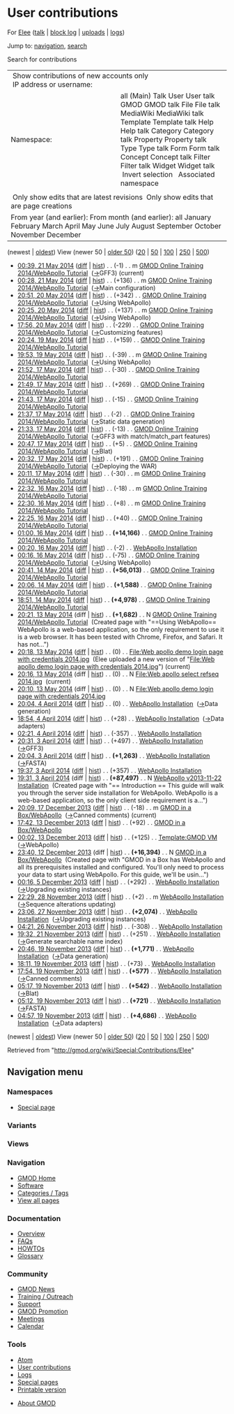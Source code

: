 <div id="mw-page-base" class="noprint">

</div>

<div id="mw-head-base" class="noprint">

</div>

<div id="content" class="mw-body" role="main">

<span id="top"></span>

<div id="mw-js-message" style="display:none;">

</div>



# <span dir="auto">User contributions</span>

<div id="bodyContent">

<div id="contentSub">

For [Elee](/wiki/User:Elee "User:Elee") (<a
href="/mediawiki/index.php?title=User_talk:Elee&amp;action=edit&amp;redlink=1"
class="new" title="User talk:Elee (page does not exist)">talk</a> \|
[block
log](/mediawiki/index.php?title=Special:Log/block&page=User%3AElee "Special:Log/block")
\| [uploads](/wiki/Special:ListFiles/Elee "Special:ListFiles/Elee") \|
[logs](/wiki/Special:Log/Elee "Special:Log/Elee"))

</div>

<div id="jump-to-nav" class="mw-jump">

Jump to: [navigation](#mw-navigation), [search](#p-search)

</div>

<div id="mw-content-text">

Search for contributions

<table class="mw-contributions-table">
<colgroup>
<col style="width: 50%" />
<col style="width: 50%" />
</colgroup>
<tbody>
<tr class="odd">
<td colspan="2"> Show contributions of new accounts only<br />
 IP address or username:</td>
</tr>
<tr class="even">
<td class="mw-label">Namespace:</td>
<td>all (Main) Talk User User talk GMOD GMOD talk File File talk
MediaWiki MediaWiki talk Template Template talk Help Help talk Category
Category talk Property Property talk Type Type talk Form Form talk
Concept Concept talk Filter Filter talk Widget Widget talk  
 Invert selection 
 Associated namespace </td>
</tr>
<tr class="odd">
<td colspan="2"></td>
</tr>
<tr class="even">
<td colspan="2"> Only show edits that are latest revisions
 Only show edits that are page creations</td>
</tr>
<tr class="odd">
<td colspan="2">From year (and earlier): From month (and earlier): all
January February March April May June July August September October
November December</td>
</tr>
</tbody>
</table>

(newest \| <a
href="/mediawiki/index.php?title=Special:Contributions/Elee&amp;dir=prev&amp;target=Elee"
class="mw-lastlink" rel="last"
title="Special:Contributions/Elee">oldest</a>) View (newer 50 \| <a
href="/mediawiki/index.php?title=Special:Contributions/Elee&amp;offset=20131119045714&amp;target=Elee"
class="mw-nextlink" rel="next" title="Special:Contributions/Elee">older
50</a>) (<a
href="/mediawiki/index.php?title=Special:Contributions/Elee&amp;offset=&amp;limit=20&amp;target=Elee"
class="mw-numlink" title="Special:Contributions/Elee">20</a> \| <a
href="/mediawiki/index.php?title=Special:Contributions/Elee&amp;offset=&amp;limit=50&amp;target=Elee"
class="mw-numlink" title="Special:Contributions/Elee">50</a> \| <a
href="/mediawiki/index.php?title=Special:Contributions/Elee&amp;offset=&amp;limit=100&amp;target=Elee"
class="mw-numlink" title="Special:Contributions/Elee">100</a> \| <a
href="/mediawiki/index.php?title=Special:Contributions/Elee&amp;offset=&amp;limit=250&amp;target=Elee"
class="mw-numlink" title="Special:Contributions/Elee">250</a> \| <a
href="/mediawiki/index.php?title=Special:Contributions/Elee&amp;offset=&amp;limit=500&amp;target=Elee"
class="mw-numlink" title="Special:Contributions/Elee">500</a>)

- <a
  href="/mediawiki/index.php?title=GMOD_Online_Training_2014/WebApollo_Tutorial&amp;oldid=25904"
  class="mw-changeslist-date"
  title="GMOD Online Training 2014/WebApollo Tutorial">00:39, 21 May
  2014</a>
  ([diff](/mediawiki/index.php?title=GMOD_Online_Training_2014/WebApollo_Tutorial&diff=prev&oldid=25904 "GMOD Online Training 2014/WebApollo Tutorial")
  \|
  [hist](/mediawiki/index.php?title=GMOD_Online_Training_2014/WebApollo_Tutorial&action=history "GMOD Online Training 2014/WebApollo Tutorial"))
  <span class="mw-changeslist-separator">. .</span>
  <span class="mw-plusminus-neg" dir="ltr"
  title="79,262 bytes after change">(-1)</span>‎
  <span class="mw-changeslist-separator">. .</span> m
  <a href="/wiki/GMOD_Online_Training_2014/WebApollo_Tutorial"
  class="mw-contributions-title"
  title="GMOD Online Training 2014/WebApollo Tutorial">GMOD Online
  Training 2014/WebApollo Tutorial</a> ‎
  <span class="comment">([→](/wiki/GMOD_Online_Training_2014/WebApollo_Tutorial#GFF3 "GMOD Online Training 2014/WebApollo Tutorial")‎<span dir="auto"><span class="autocomment">GFF3</span></span>)</span>
  <span class="mw-uctop">(current)</span>
- <a
  href="/mediawiki/index.php?title=GMOD_Online_Training_2014/WebApollo_Tutorial&amp;oldid=25903"
  class="mw-changeslist-date"
  title="GMOD Online Training 2014/WebApollo Tutorial">00:28, 21 May
  2014</a>
  ([diff](/mediawiki/index.php?title=GMOD_Online_Training_2014/WebApollo_Tutorial&diff=prev&oldid=25903 "GMOD Online Training 2014/WebApollo Tutorial")
  \|
  [hist](/mediawiki/index.php?title=GMOD_Online_Training_2014/WebApollo_Tutorial&action=history "GMOD Online Training 2014/WebApollo Tutorial"))
  <span class="mw-changeslist-separator">. .</span>
  <span class="mw-plusminus-pos" dir="ltr"
  title="79,263 bytes after change">(+136)</span>‎
  <span class="mw-changeslist-separator">. .</span> m
  <a href="/wiki/GMOD_Online_Training_2014/WebApollo_Tutorial"
  class="mw-contributions-title"
  title="GMOD Online Training 2014/WebApollo Tutorial">GMOD Online
  Training 2014/WebApollo Tutorial</a> ‎
  <span class="comment">([→](/wiki/GMOD_Online_Training_2014/WebApollo_Tutorial#Main_configuration "GMOD Online Training 2014/WebApollo Tutorial")‎<span dir="auto"><span class="autocomment">Main
  configuration</span></span>)</span>
- <a
  href="/mediawiki/index.php?title=GMOD_Online_Training_2014/WebApollo_Tutorial&amp;oldid=25902"
  class="mw-changeslist-date"
  title="GMOD Online Training 2014/WebApollo Tutorial">20:51, 20 May
  2014</a>
  ([diff](/mediawiki/index.php?title=GMOD_Online_Training_2014/WebApollo_Tutorial&diff=prev&oldid=25902 "GMOD Online Training 2014/WebApollo Tutorial")
  \|
  [hist](/mediawiki/index.php?title=GMOD_Online_Training_2014/WebApollo_Tutorial&action=history "GMOD Online Training 2014/WebApollo Tutorial"))
  <span class="mw-changeslist-separator">. .</span>
  <span class="mw-plusminus-pos" dir="ltr"
  title="79,127 bytes after change">(+342)</span>‎
  <span class="mw-changeslist-separator">. .</span>
  <a href="/wiki/GMOD_Online_Training_2014/WebApollo_Tutorial"
  class="mw-contributions-title"
  title="GMOD Online Training 2014/WebApollo Tutorial">GMOD Online
  Training 2014/WebApollo Tutorial</a> ‎
  <span class="comment">([→](/wiki/GMOD_Online_Training_2014/WebApollo_Tutorial#Using_WebApollo "GMOD Online Training 2014/WebApollo Tutorial")‎<span dir="auto"><span class="autocomment">Using
  WebApollo</span></span>)</span>
- <a
  href="/mediawiki/index.php?title=GMOD_Online_Training_2014/WebApollo_Tutorial&amp;oldid=25901"
  class="mw-changeslist-date"
  title="GMOD Online Training 2014/WebApollo Tutorial">20:25, 20 May
  2014</a>
  ([diff](/mediawiki/index.php?title=GMOD_Online_Training_2014/WebApollo_Tutorial&diff=prev&oldid=25901 "GMOD Online Training 2014/WebApollo Tutorial")
  \|
  [hist](/mediawiki/index.php?title=GMOD_Online_Training_2014/WebApollo_Tutorial&action=history "GMOD Online Training 2014/WebApollo Tutorial"))
  <span class="mw-changeslist-separator">. .</span>
  <span class="mw-plusminus-pos" dir="ltr"
  title="78,785 bytes after change">(+137)</span>‎
  <span class="mw-changeslist-separator">. .</span> m
  <a href="/wiki/GMOD_Online_Training_2014/WebApollo_Tutorial"
  class="mw-contributions-title"
  title="GMOD Online Training 2014/WebApollo Tutorial">GMOD Online
  Training 2014/WebApollo Tutorial</a> ‎
  <span class="comment">([→](/wiki/GMOD_Online_Training_2014/WebApollo_Tutorial#Using_WebApollo "GMOD Online Training 2014/WebApollo Tutorial")‎<span dir="auto"><span class="autocomment">Using
  WebApollo</span></span>)</span>
- <a
  href="/mediawiki/index.php?title=GMOD_Online_Training_2014/WebApollo_Tutorial&amp;oldid=25899"
  class="mw-changeslist-date"
  title="GMOD Online Training 2014/WebApollo Tutorial">17:56, 20 May
  2014</a>
  ([diff](/mediawiki/index.php?title=GMOD_Online_Training_2014/WebApollo_Tutorial&diff=prev&oldid=25899 "GMOD Online Training 2014/WebApollo Tutorial")
  \|
  [hist](/mediawiki/index.php?title=GMOD_Online_Training_2014/WebApollo_Tutorial&action=history "GMOD Online Training 2014/WebApollo Tutorial"))
  <span class="mw-changeslist-separator">. .</span>
  <span class="mw-plusminus-neg" dir="ltr"
  title="78,648 bytes after change">(-229)</span>‎
  <span class="mw-changeslist-separator">. .</span>
  <a href="/wiki/GMOD_Online_Training_2014/WebApollo_Tutorial"
  class="mw-contributions-title"
  title="GMOD Online Training 2014/WebApollo Tutorial">GMOD Online
  Training 2014/WebApollo Tutorial</a> ‎
  <span class="comment">([→](/wiki/GMOD_Online_Training_2014/WebApollo_Tutorial#Customizing_features "GMOD Online Training 2014/WebApollo Tutorial")‎<span dir="auto"><span class="autocomment">Customizing
  features</span></span>)</span>
- <a
  href="/mediawiki/index.php?title=GMOD_Online_Training_2014/WebApollo_Tutorial&amp;oldid=25861"
  class="mw-changeslist-date"
  title="GMOD Online Training 2014/WebApollo Tutorial">20:24, 19 May
  2014</a>
  ([diff](/mediawiki/index.php?title=GMOD_Online_Training_2014/WebApollo_Tutorial&diff=prev&oldid=25861 "GMOD Online Training 2014/WebApollo Tutorial")
  \|
  [hist](/mediawiki/index.php?title=GMOD_Online_Training_2014/WebApollo_Tutorial&action=history "GMOD Online Training 2014/WebApollo Tutorial"))
  <span class="mw-changeslist-separator">. .</span>
  <span class="mw-plusminus-pos" dir="ltr"
  title="78,877 bytes after change">(+159)</span>‎
  <span class="mw-changeslist-separator">. .</span>
  <a href="/wiki/GMOD_Online_Training_2014/WebApollo_Tutorial"
  class="mw-contributions-title"
  title="GMOD Online Training 2014/WebApollo Tutorial">GMOD Online
  Training 2014/WebApollo Tutorial</a> ‎
- <a
  href="/mediawiki/index.php?title=GMOD_Online_Training_2014/WebApollo_Tutorial&amp;oldid=25854"
  class="mw-changeslist-date"
  title="GMOD Online Training 2014/WebApollo Tutorial">19:53, 19 May
  2014</a>
  ([diff](/mediawiki/index.php?title=GMOD_Online_Training_2014/WebApollo_Tutorial&diff=prev&oldid=25854 "GMOD Online Training 2014/WebApollo Tutorial")
  \|
  [hist](/mediawiki/index.php?title=GMOD_Online_Training_2014/WebApollo_Tutorial&action=history "GMOD Online Training 2014/WebApollo Tutorial"))
  <span class="mw-changeslist-separator">. .</span>
  <span class="mw-plusminus-neg" dir="ltr"
  title="78,718 bytes after change">(-39)</span>‎
  <span class="mw-changeslist-separator">. .</span> m
  <a href="/wiki/GMOD_Online_Training_2014/WebApollo_Tutorial"
  class="mw-contributions-title"
  title="GMOD Online Training 2014/WebApollo Tutorial">GMOD Online
  Training 2014/WebApollo Tutorial</a> ‎
  <span class="comment">([→](/wiki/GMOD_Online_Training_2014/WebApollo_Tutorial#Using_WebApollo "GMOD Online Training 2014/WebApollo Tutorial")‎<span dir="auto"><span class="autocomment">Using
  WebApollo</span></span>)</span>
- <a
  href="/mediawiki/index.php?title=GMOD_Online_Training_2014/WebApollo_Tutorial&amp;oldid=25751"
  class="mw-changeslist-date"
  title="GMOD Online Training 2014/WebApollo Tutorial">21:52, 17 May
  2014</a>
  ([diff](/mediawiki/index.php?title=GMOD_Online_Training_2014/WebApollo_Tutorial&diff=prev&oldid=25751 "GMOD Online Training 2014/WebApollo Tutorial")
  \|
  [hist](/mediawiki/index.php?title=GMOD_Online_Training_2014/WebApollo_Tutorial&action=history "GMOD Online Training 2014/WebApollo Tutorial"))
  <span class="mw-changeslist-separator">. .</span>
  <span class="mw-plusminus-neg" dir="ltr"
  title="78,757 bytes after change">(-30)</span>‎
  <span class="mw-changeslist-separator">. .</span>
  <a href="/wiki/GMOD_Online_Training_2014/WebApollo_Tutorial"
  class="mw-contributions-title"
  title="GMOD Online Training 2014/WebApollo Tutorial">GMOD Online
  Training 2014/WebApollo Tutorial</a> ‎
- <a
  href="/mediawiki/index.php?title=GMOD_Online_Training_2014/WebApollo_Tutorial&amp;oldid=25750"
  class="mw-changeslist-date"
  title="GMOD Online Training 2014/WebApollo Tutorial">21:49, 17 May
  2014</a>
  ([diff](/mediawiki/index.php?title=GMOD_Online_Training_2014/WebApollo_Tutorial&diff=prev&oldid=25750 "GMOD Online Training 2014/WebApollo Tutorial")
  \|
  [hist](/mediawiki/index.php?title=GMOD_Online_Training_2014/WebApollo_Tutorial&action=history "GMOD Online Training 2014/WebApollo Tutorial"))
  <span class="mw-changeslist-separator">. .</span>
  <span class="mw-plusminus-pos" dir="ltr"
  title="78,787 bytes after change">(+269)</span>‎
  <span class="mw-changeslist-separator">. .</span>
  <a href="/wiki/GMOD_Online_Training_2014/WebApollo_Tutorial"
  class="mw-contributions-title"
  title="GMOD Online Training 2014/WebApollo Tutorial">GMOD Online
  Training 2014/WebApollo Tutorial</a> ‎
- <a
  href="/mediawiki/index.php?title=GMOD_Online_Training_2014/WebApollo_Tutorial&amp;oldid=25749"
  class="mw-changeslist-date"
  title="GMOD Online Training 2014/WebApollo Tutorial">21:43, 17 May
  2014</a>
  ([diff](/mediawiki/index.php?title=GMOD_Online_Training_2014/WebApollo_Tutorial&diff=prev&oldid=25749 "GMOD Online Training 2014/WebApollo Tutorial")
  \|
  [hist](/mediawiki/index.php?title=GMOD_Online_Training_2014/WebApollo_Tutorial&action=history "GMOD Online Training 2014/WebApollo Tutorial"))
  <span class="mw-changeslist-separator">. .</span>
  <span class="mw-plusminus-neg" dir="ltr"
  title="78,518 bytes after change">(-15)</span>‎
  <span class="mw-changeslist-separator">. .</span>
  <a href="/wiki/GMOD_Online_Training_2014/WebApollo_Tutorial"
  class="mw-contributions-title"
  title="GMOD Online Training 2014/WebApollo Tutorial">GMOD Online
  Training 2014/WebApollo Tutorial</a> ‎
- <a
  href="/mediawiki/index.php?title=GMOD_Online_Training_2014/WebApollo_Tutorial&amp;oldid=25748"
  class="mw-changeslist-date"
  title="GMOD Online Training 2014/WebApollo Tutorial">21:37, 17 May
  2014</a>
  ([diff](/mediawiki/index.php?title=GMOD_Online_Training_2014/WebApollo_Tutorial&diff=prev&oldid=25748 "GMOD Online Training 2014/WebApollo Tutorial")
  \|
  [hist](/mediawiki/index.php?title=GMOD_Online_Training_2014/WebApollo_Tutorial&action=history "GMOD Online Training 2014/WebApollo Tutorial"))
  <span class="mw-changeslist-separator">. .</span>
  <span class="mw-plusminus-neg" dir="ltr"
  title="78,533 bytes after change">(-2)</span>‎
  <span class="mw-changeslist-separator">. .</span>
  <a href="/wiki/GMOD_Online_Training_2014/WebApollo_Tutorial"
  class="mw-contributions-title"
  title="GMOD Online Training 2014/WebApollo Tutorial">GMOD Online
  Training 2014/WebApollo Tutorial</a> ‎
  <span class="comment">([→](/wiki/GMOD_Online_Training_2014/WebApollo_Tutorial#Static_data_generation "GMOD Online Training 2014/WebApollo Tutorial")‎<span dir="auto"><span class="autocomment">Static
  data generation</span></span>)</span>
- <a
  href="/mediawiki/index.php?title=GMOD_Online_Training_2014/WebApollo_Tutorial&amp;oldid=25747"
  class="mw-changeslist-date"
  title="GMOD Online Training 2014/WebApollo Tutorial">21:33, 17 May
  2014</a>
  ([diff](/mediawiki/index.php?title=GMOD_Online_Training_2014/WebApollo_Tutorial&diff=prev&oldid=25747 "GMOD Online Training 2014/WebApollo Tutorial")
  \|
  [hist](/mediawiki/index.php?title=GMOD_Online_Training_2014/WebApollo_Tutorial&action=history "GMOD Online Training 2014/WebApollo Tutorial"))
  <span class="mw-changeslist-separator">. .</span>
  <span class="mw-plusminus-neg" dir="ltr"
  title="78,535 bytes after change">(-13)</span>‎
  <span class="mw-changeslist-separator">. .</span>
  <a href="/wiki/GMOD_Online_Training_2014/WebApollo_Tutorial"
  class="mw-contributions-title"
  title="GMOD Online Training 2014/WebApollo Tutorial">GMOD Online
  Training 2014/WebApollo Tutorial</a> ‎
  <span class="comment">([→](/wiki/GMOD_Online_Training_2014/WebApollo_Tutorial#GFF3_with_match.2Fmatch_part_features "GMOD Online Training 2014/WebApollo Tutorial")‎<span dir="auto"><span class="autocomment">GFF3
  with match/match_part features</span></span>)</span>
- <a
  href="/mediawiki/index.php?title=GMOD_Online_Training_2014/WebApollo_Tutorial&amp;oldid=25739"
  class="mw-changeslist-date"
  title="GMOD Online Training 2014/WebApollo Tutorial">20:47, 17 May
  2014</a>
  ([diff](/mediawiki/index.php?title=GMOD_Online_Training_2014/WebApollo_Tutorial&diff=prev&oldid=25739 "GMOD Online Training 2014/WebApollo Tutorial")
  \|
  [hist](/mediawiki/index.php?title=GMOD_Online_Training_2014/WebApollo_Tutorial&action=history "GMOD Online Training 2014/WebApollo Tutorial"))
  <span class="mw-changeslist-separator">. .</span>
  <span class="mw-plusminus-pos" dir="ltr"
  title="78,548 bytes after change">(+5)</span>‎
  <span class="mw-changeslist-separator">. .</span>
  <a href="/wiki/GMOD_Online_Training_2014/WebApollo_Tutorial"
  class="mw-contributions-title"
  title="GMOD Online Training 2014/WebApollo Tutorial">GMOD Online
  Training 2014/WebApollo Tutorial</a> ‎
  <span class="comment">([→](/wiki/GMOD_Online_Training_2014/WebApollo_Tutorial#Blat "GMOD Online Training 2014/WebApollo Tutorial")‎<span dir="auto"><span class="autocomment">Blat</span></span>)</span>
- <a
  href="/mediawiki/index.php?title=GMOD_Online_Training_2014/WebApollo_Tutorial&amp;oldid=25738"
  class="mw-changeslist-date"
  title="GMOD Online Training 2014/WebApollo Tutorial">20:32, 17 May
  2014</a>
  ([diff](/mediawiki/index.php?title=GMOD_Online_Training_2014/WebApollo_Tutorial&diff=prev&oldid=25738 "GMOD Online Training 2014/WebApollo Tutorial")
  \|
  [hist](/mediawiki/index.php?title=GMOD_Online_Training_2014/WebApollo_Tutorial&action=history "GMOD Online Training 2014/WebApollo Tutorial"))
  <span class="mw-changeslist-separator">. .</span>
  <span class="mw-plusminus-pos" dir="ltr"
  title="78,543 bytes after change">(+191)</span>‎
  <span class="mw-changeslist-separator">. .</span>
  <a href="/wiki/GMOD_Online_Training_2014/WebApollo_Tutorial"
  class="mw-contributions-title"
  title="GMOD Online Training 2014/WebApollo Tutorial">GMOD Online
  Training 2014/WebApollo Tutorial</a> ‎
  <span class="comment">([→](/wiki/GMOD_Online_Training_2014/WebApollo_Tutorial#Deploying_the_WAR "GMOD Online Training 2014/WebApollo Tutorial")‎<span dir="auto"><span class="autocomment">Deploying
  the WAR</span></span>)</span>
- <a
  href="/mediawiki/index.php?title=GMOD_Online_Training_2014/WebApollo_Tutorial&amp;oldid=25737"
  class="mw-changeslist-date"
  title="GMOD Online Training 2014/WebApollo Tutorial">20:11, 17 May
  2014</a>
  ([diff](/mediawiki/index.php?title=GMOD_Online_Training_2014/WebApollo_Tutorial&diff=prev&oldid=25737 "GMOD Online Training 2014/WebApollo Tutorial")
  \|
  [hist](/mediawiki/index.php?title=GMOD_Online_Training_2014/WebApollo_Tutorial&action=history "GMOD Online Training 2014/WebApollo Tutorial"))
  <span class="mw-changeslist-separator">. .</span>
  <span class="mw-plusminus-neg" dir="ltr"
  title="78,352 bytes after change">(-30)</span>‎
  <span class="mw-changeslist-separator">. .</span> m
  <a href="/wiki/GMOD_Online_Training_2014/WebApollo_Tutorial"
  class="mw-contributions-title"
  title="GMOD Online Training 2014/WebApollo Tutorial">GMOD Online
  Training 2014/WebApollo Tutorial</a> ‎
- <a
  href="/mediawiki/index.php?title=GMOD_Online_Training_2014/WebApollo_Tutorial&amp;oldid=25736"
  class="mw-changeslist-date"
  title="GMOD Online Training 2014/WebApollo Tutorial">22:32, 16 May
  2014</a>
  ([diff](/mediawiki/index.php?title=GMOD_Online_Training_2014/WebApollo_Tutorial&diff=prev&oldid=25736 "GMOD Online Training 2014/WebApollo Tutorial")
  \|
  [hist](/mediawiki/index.php?title=GMOD_Online_Training_2014/WebApollo_Tutorial&action=history "GMOD Online Training 2014/WebApollo Tutorial"))
  <span class="mw-changeslist-separator">. .</span>
  <span class="mw-plusminus-neg" dir="ltr"
  title="78,382 bytes after change">(-18)</span>‎
  <span class="mw-changeslist-separator">. .</span> m
  <a href="/wiki/GMOD_Online_Training_2014/WebApollo_Tutorial"
  class="mw-contributions-title"
  title="GMOD Online Training 2014/WebApollo Tutorial">GMOD Online
  Training 2014/WebApollo Tutorial</a> ‎
- <a
  href="/mediawiki/index.php?title=GMOD_Online_Training_2014/WebApollo_Tutorial&amp;oldid=25735"
  class="mw-changeslist-date"
  title="GMOD Online Training 2014/WebApollo Tutorial">22:30, 16 May
  2014</a>
  ([diff](/mediawiki/index.php?title=GMOD_Online_Training_2014/WebApollo_Tutorial&diff=prev&oldid=25735 "GMOD Online Training 2014/WebApollo Tutorial")
  \|
  [hist](/mediawiki/index.php?title=GMOD_Online_Training_2014/WebApollo_Tutorial&action=history "GMOD Online Training 2014/WebApollo Tutorial"))
  <span class="mw-changeslist-separator">. .</span>
  <span class="mw-plusminus-pos" dir="ltr"
  title="78,400 bytes after change">(+8)</span>‎
  <span class="mw-changeslist-separator">. .</span> m
  <a href="/wiki/GMOD_Online_Training_2014/WebApollo_Tutorial"
  class="mw-contributions-title"
  title="GMOD Online Training 2014/WebApollo Tutorial">GMOD Online
  Training 2014/WebApollo Tutorial</a> ‎
- <a
  href="/mediawiki/index.php?title=GMOD_Online_Training_2014/WebApollo_Tutorial&amp;oldid=25734"
  class="mw-changeslist-date"
  title="GMOD Online Training 2014/WebApollo Tutorial">22:25, 16 May
  2014</a>
  ([diff](/mediawiki/index.php?title=GMOD_Online_Training_2014/WebApollo_Tutorial&diff=prev&oldid=25734 "GMOD Online Training 2014/WebApollo Tutorial")
  \|
  [hist](/mediawiki/index.php?title=GMOD_Online_Training_2014/WebApollo_Tutorial&action=history "GMOD Online Training 2014/WebApollo Tutorial"))
  <span class="mw-changeslist-separator">. .</span>
  <span class="mw-plusminus-pos" dir="ltr"
  title="78,392 bytes after change">(+40)</span>‎
  <span class="mw-changeslist-separator">. .</span>
  <a href="/wiki/GMOD_Online_Training_2014/WebApollo_Tutorial"
  class="mw-contributions-title"
  title="GMOD Online Training 2014/WebApollo Tutorial">GMOD Online
  Training 2014/WebApollo Tutorial</a> ‎
- <a
  href="/mediawiki/index.php?title=GMOD_Online_Training_2014/WebApollo_Tutorial&amp;oldid=25733"
  class="mw-changeslist-date"
  title="GMOD Online Training 2014/WebApollo Tutorial">01:00, 16 May
  2014</a>
  ([diff](/mediawiki/index.php?title=GMOD_Online_Training_2014/WebApollo_Tutorial&diff=prev&oldid=25733 "GMOD Online Training 2014/WebApollo Tutorial")
  \|
  [hist](/mediawiki/index.php?title=GMOD_Online_Training_2014/WebApollo_Tutorial&action=history "GMOD Online Training 2014/WebApollo Tutorial"))
  <span class="mw-changeslist-separator">. .</span> **(+14,166)**‎
  <span class="mw-changeslist-separator">. .</span>
  <a href="/wiki/GMOD_Online_Training_2014/WebApollo_Tutorial"
  class="mw-contributions-title"
  title="GMOD Online Training 2014/WebApollo Tutorial">GMOD Online
  Training 2014/WebApollo Tutorial</a> ‎
- <a
  href="/mediawiki/index.php?title=WebApollo_Installation&amp;oldid=25732"
  class="mw-changeslist-date" title="WebApollo Installation">00:20, 16 May
  2014</a>
  ([diff](/mediawiki/index.php?title=WebApollo_Installation&diff=prev&oldid=25732 "WebApollo Installation")
  \|
  [hist](/mediawiki/index.php?title=WebApollo_Installation&action=history "WebApollo Installation"))
  <span class="mw-changeslist-separator">. .</span>
  <span class="mw-plusminus-neg" dir="ltr"
  title="89,283 bytes after change">(-2)</span>‎
  <span class="mw-changeslist-separator">. .</span>
  <a href="/wiki/WebApollo_Installation" class="mw-contributions-title"
  title="WebApollo Installation">WebApollo Installation</a> ‎
- <a
  href="/mediawiki/index.php?title=GMOD_Online_Training_2014/WebApollo_Tutorial&amp;oldid=25731"
  class="mw-changeslist-date"
  title="GMOD Online Training 2014/WebApollo Tutorial">00:16, 16 May
  2014</a>
  ([diff](/mediawiki/index.php?title=GMOD_Online_Training_2014/WebApollo_Tutorial&diff=prev&oldid=25731 "GMOD Online Training 2014/WebApollo Tutorial")
  \|
  [hist](/mediawiki/index.php?title=GMOD_Online_Training_2014/WebApollo_Tutorial&action=history "GMOD Online Training 2014/WebApollo Tutorial"))
  <span class="mw-changeslist-separator">. .</span>
  <span class="mw-plusminus-neg" dir="ltr"
  title="64,186 bytes after change">(-75)</span>‎
  <span class="mw-changeslist-separator">. .</span>
  <a href="/wiki/GMOD_Online_Training_2014/WebApollo_Tutorial"
  class="mw-contributions-title"
  title="GMOD Online Training 2014/WebApollo Tutorial">GMOD Online
  Training 2014/WebApollo Tutorial</a> ‎
  <span class="comment">([→](/wiki/GMOD_Online_Training_2014/WebApollo_Tutorial#Using_WebApollo "GMOD Online Training 2014/WebApollo Tutorial")‎<span dir="auto"><span class="autocomment">Using
  WebApollo</span></span>)</span>
- <a
  href="/mediawiki/index.php?title=GMOD_Online_Training_2014/WebApollo_Tutorial&amp;oldid=25728"
  class="mw-changeslist-date"
  title="GMOD Online Training 2014/WebApollo Tutorial">20:41, 14 May
  2014</a>
  ([diff](/mediawiki/index.php?title=GMOD_Online_Training_2014/WebApollo_Tutorial&diff=prev&oldid=25728 "GMOD Online Training 2014/WebApollo Tutorial")
  \|
  [hist](/mediawiki/index.php?title=GMOD_Online_Training_2014/WebApollo_Tutorial&action=history "GMOD Online Training 2014/WebApollo Tutorial"))
  <span class="mw-changeslist-separator">. .</span> **(+56,013)**‎
  <span class="mw-changeslist-separator">. .</span>
  <a href="/wiki/GMOD_Online_Training_2014/WebApollo_Tutorial"
  class="mw-contributions-title"
  title="GMOD Online Training 2014/WebApollo Tutorial">GMOD Online
  Training 2014/WebApollo Tutorial</a> ‎
- <a
  href="/mediawiki/index.php?title=GMOD_Online_Training_2014/WebApollo_Tutorial&amp;oldid=25727"
  class="mw-changeslist-date"
  title="GMOD Online Training 2014/WebApollo Tutorial">20:06, 14 May
  2014</a>
  ([diff](/mediawiki/index.php?title=GMOD_Online_Training_2014/WebApollo_Tutorial&diff=prev&oldid=25727 "GMOD Online Training 2014/WebApollo Tutorial")
  \|
  [hist](/mediawiki/index.php?title=GMOD_Online_Training_2014/WebApollo_Tutorial&action=history "GMOD Online Training 2014/WebApollo Tutorial"))
  <span class="mw-changeslist-separator">. .</span> **(+1,588)**‎
  <span class="mw-changeslist-separator">. .</span>
  <a href="/wiki/GMOD_Online_Training_2014/WebApollo_Tutorial"
  class="mw-contributions-title"
  title="GMOD Online Training 2014/WebApollo Tutorial">GMOD Online
  Training 2014/WebApollo Tutorial</a> ‎
- <a
  href="/mediawiki/index.php?title=GMOD_Online_Training_2014/WebApollo_Tutorial&amp;oldid=25726"
  class="mw-changeslist-date"
  title="GMOD Online Training 2014/WebApollo Tutorial">18:51, 14 May
  2014</a>
  ([diff](/mediawiki/index.php?title=GMOD_Online_Training_2014/WebApollo_Tutorial&diff=prev&oldid=25726 "GMOD Online Training 2014/WebApollo Tutorial")
  \|
  [hist](/mediawiki/index.php?title=GMOD_Online_Training_2014/WebApollo_Tutorial&action=history "GMOD Online Training 2014/WebApollo Tutorial"))
  <span class="mw-changeslist-separator">. .</span> **(+4,978)**‎
  <span class="mw-changeslist-separator">. .</span>
  <a href="/wiki/GMOD_Online_Training_2014/WebApollo_Tutorial"
  class="mw-contributions-title"
  title="GMOD Online Training 2014/WebApollo Tutorial">GMOD Online
  Training 2014/WebApollo Tutorial</a> ‎
- <a
  href="/mediawiki/index.php?title=GMOD_Online_Training_2014/WebApollo_Tutorial&amp;oldid=25725"
  class="mw-changeslist-date"
  title="GMOD Online Training 2014/WebApollo Tutorial">20:21, 13 May
  2014</a> (diff \|
  [hist](/mediawiki/index.php?title=GMOD_Online_Training_2014/WebApollo_Tutorial&action=history "GMOD Online Training 2014/WebApollo Tutorial"))
  <span class="mw-changeslist-separator">. .</span> **(+1,682)**‎
  <span class="mw-changeslist-separator">. .</span> N
  <a href="/wiki/GMOD_Online_Training_2014/WebApollo_Tutorial"
  class="mw-contributions-title"
  title="GMOD Online Training 2014/WebApollo Tutorial">GMOD Online
  Training 2014/WebApollo Tutorial</a> ‎ <span class="comment">(Created
  page with "==Using WebApollo== WebApollo is a web-based application,
  so the only requirement to use it is a web browser. It has been tested
  with Chrome, Firefox, and Safari. It has not...")</span>
- <a
  href="/mediawiki/index.php?title=File:Web_apollo_demo_login_page_with_credentials_2014.jpg&amp;oldid=25724"
  class="mw-changeslist-date"
  title="File:Web apollo demo login page with credentials 2014.jpg">20:18,
  13 May 2014</a>
  ([diff](/mediawiki/index.php?title=File:Web_apollo_demo_login_page_with_credentials_2014.jpg&diff=prev&oldid=25724 "File:Web apollo demo login page with credentials 2014.jpg")
  \|
  [hist](/mediawiki/index.php?title=File:Web_apollo_demo_login_page_with_credentials_2014.jpg&action=history "File:Web apollo demo login page with credentials 2014.jpg"))
  <span class="mw-changeslist-separator">. .</span>
  <span class="mw-plusminus-null" dir="ltr"
  title="0 bytes after change">(0)</span>‎
  <span class="mw-changeslist-separator">. .</span> <a
  href="/wiki/File:Web_apollo_demo_login_page_with_credentials_2014.jpg"
  class="mw-contributions-title"
  title="File:Web apollo demo login page with credentials 2014.jpg">File:Web
  apollo demo login page with credentials 2014.jpg</a> ‎
  <span class="comment">(Elee uploaded a new version of "[File:Web
  apollo demo login page with credentials
  2014.jpg](/wiki/File:Web_apollo_demo_login_page_with_credentials_2014.jpg "File:Web apollo demo login page with credentials 2014.jpg")")</span>
  <span class="mw-uctop">(current)</span>
- <a
  href="/mediawiki/index.php?title=File:Web_apollo_select_refseq_2014.jpg&amp;oldid=25723"
  class="mw-changeslist-date"
  title="File:Web apollo select refseq 2014.jpg">20:16, 13 May 2014</a>
  (diff \|
  [hist](/mediawiki/index.php?title=File:Web_apollo_select_refseq_2014.jpg&action=history "File:Web apollo select refseq 2014.jpg"))
  <span class="mw-changeslist-separator">. .</span>
  <span class="mw-plusminus-null" dir="ltr"
  title="0 bytes after change">(0)</span>‎
  <span class="mw-changeslist-separator">. .</span> N
  <a href="/wiki/File:Web_apollo_select_refseq_2014.jpg"
  class="mw-contributions-title"
  title="File:Web apollo select refseq 2014.jpg">File:Web apollo select
  refseq 2014.jpg</a> ‎ <span class="mw-uctop">(current)</span>
- <a
  href="/mediawiki/index.php?title=File:Web_apollo_demo_login_page_with_credentials_2014.jpg&amp;oldid=25722"
  class="mw-changeslist-date"
  title="File:Web apollo demo login page with credentials 2014.jpg">20:10,
  13 May 2014</a> (diff \|
  [hist](/mediawiki/index.php?title=File:Web_apollo_demo_login_page_with_credentials_2014.jpg&action=history "File:Web apollo demo login page with credentials 2014.jpg"))
  <span class="mw-changeslist-separator">. .</span>
  <span class="mw-plusminus-null" dir="ltr"
  title="0 bytes after change">(0)</span>‎
  <span class="mw-changeslist-separator">. .</span> N <a
  href="/wiki/File:Web_apollo_demo_login_page_with_credentials_2014.jpg"
  class="mw-contributions-title"
  title="File:Web apollo demo login page with credentials 2014.jpg">File:Web
  apollo demo login page with credentials 2014.jpg</a> ‎
- <a
  href="/mediawiki/index.php?title=WebApollo_Installation&amp;oldid=25671"
  class="mw-changeslist-date" title="WebApollo Installation">20:04, 4
  April 2014</a>
  ([diff](/mediawiki/index.php?title=WebApollo_Installation&diff=prev&oldid=25671 "WebApollo Installation")
  \|
  [hist](/mediawiki/index.php?title=WebApollo_Installation&action=history "WebApollo Installation"))
  <span class="mw-changeslist-separator">. .</span>
  <span class="mw-plusminus-null" dir="ltr"
  title="89,285 bytes after change">(0)</span>‎
  <span class="mw-changeslist-separator">. .</span>
  <a href="/wiki/WebApollo_Installation" class="mw-contributions-title"
  title="WebApollo Installation">WebApollo Installation</a> ‎
  <span class="comment">([→](/wiki/WebApollo_Installation#Data_generation "WebApollo Installation")‎<span dir="auto"><span class="autocomment">Data
  generation</span></span>)</span>
- <a
  href="/mediawiki/index.php?title=WebApollo_Installation&amp;oldid=25670"
  class="mw-changeslist-date" title="WebApollo Installation">18:54, 4
  April 2014</a>
  ([diff](/mediawiki/index.php?title=WebApollo_Installation&diff=prev&oldid=25670 "WebApollo Installation")
  \|
  [hist](/mediawiki/index.php?title=WebApollo_Installation&action=history "WebApollo Installation"))
  <span class="mw-changeslist-separator">. .</span>
  <span class="mw-plusminus-pos" dir="ltr"
  title="89,285 bytes after change">(+28)</span>‎
  <span class="mw-changeslist-separator">. .</span>
  <a href="/wiki/WebApollo_Installation" class="mw-contributions-title"
  title="WebApollo Installation">WebApollo Installation</a> ‎
  <span class="comment">([→](/wiki/WebApollo_Installation#Data_adapters "WebApollo Installation")‎<span dir="auto"><span class="autocomment">Data
  adapters</span></span>)</span>
- <a
  href="/mediawiki/index.php?title=WebApollo_Installation&amp;oldid=25665"
  class="mw-changeslist-date" title="WebApollo Installation">02:21, 4
  April 2014</a>
  ([diff](/mediawiki/index.php?title=WebApollo_Installation&diff=prev&oldid=25665 "WebApollo Installation")
  \|
  [hist](/mediawiki/index.php?title=WebApollo_Installation&action=history "WebApollo Installation"))
  <span class="mw-changeslist-separator">. .</span>
  <span class="mw-plusminus-neg" dir="ltr"
  title="89,257 bytes after change">(-357)</span>‎
  <span class="mw-changeslist-separator">. .</span>
  <a href="/wiki/WebApollo_Installation" class="mw-contributions-title"
  title="WebApollo Installation">WebApollo Installation</a> ‎
- <a
  href="/mediawiki/index.php?title=WebApollo_Installation&amp;oldid=25663"
  class="mw-changeslist-date" title="WebApollo Installation">20:31, 3
  April 2014</a>
  ([diff](/mediawiki/index.php?title=WebApollo_Installation&diff=prev&oldid=25663 "WebApollo Installation")
  \|
  [hist](/mediawiki/index.php?title=WebApollo_Installation&action=history "WebApollo Installation"))
  <span class="mw-changeslist-separator">. .</span>
  <span class="mw-plusminus-pos" dir="ltr"
  title="89,614 bytes after change">(+497)</span>‎
  <span class="mw-changeslist-separator">. .</span>
  <a href="/wiki/WebApollo_Installation" class="mw-contributions-title"
  title="WebApollo Installation">WebApollo Installation</a> ‎
  <span class="comment">([→](/wiki/WebApollo_Installation#GFF3 "WebApollo Installation")‎<span dir="auto"><span class="autocomment">GFF3</span></span>)</span>
- <a
  href="/mediawiki/index.php?title=WebApollo_Installation&amp;oldid=25662"
  class="mw-changeslist-date" title="WebApollo Installation">20:04, 3
  April 2014</a>
  ([diff](/mediawiki/index.php?title=WebApollo_Installation&diff=prev&oldid=25662 "WebApollo Installation")
  \|
  [hist](/mediawiki/index.php?title=WebApollo_Installation&action=history "WebApollo Installation"))
  <span class="mw-changeslist-separator">. .</span> **(+1,263)**‎
  <span class="mw-changeslist-separator">. .</span>
  <a href="/wiki/WebApollo_Installation" class="mw-contributions-title"
  title="WebApollo Installation">WebApollo Installation</a> ‎
  <span class="comment">([→](/wiki/WebApollo_Installation#FASTA "WebApollo Installation")‎<span dir="auto"><span class="autocomment">FASTA</span></span>)</span>
- <a
  href="/mediawiki/index.php?title=WebApollo_Installation&amp;oldid=25661"
  class="mw-changeslist-date" title="WebApollo Installation">19:37, 3
  April 2014</a>
  ([diff](/mediawiki/index.php?title=WebApollo_Installation&diff=prev&oldid=25661 "WebApollo Installation")
  \|
  [hist](/mediawiki/index.php?title=WebApollo_Installation&action=history "WebApollo Installation"))
  <span class="mw-changeslist-separator">. .</span>
  <span class="mw-plusminus-pos" dir="ltr"
  title="87,854 bytes after change">(+357)</span>‎
  <span class="mw-changeslist-separator">. .</span>
  <a href="/wiki/WebApollo_Installation" class="mw-contributions-title"
  title="WebApollo Installation">WebApollo Installation</a> ‎
- <a
  href="/mediawiki/index.php?title=WebApollo_v2013-11-22_Installation&amp;oldid=25660"
  class="mw-changeslist-date"
  title="WebApollo v2013-11-22 Installation">19:31, 3 April 2014</a>
  (diff \|
  [hist](/mediawiki/index.php?title=WebApollo_v2013-11-22_Installation&action=history "WebApollo v2013-11-22 Installation"))
  <span class="mw-changeslist-separator">. .</span> **(+87,497)**‎
  <span class="mw-changeslist-separator">. .</span> N
  <a href="/wiki/WebApollo_v2013-11-22_Installation"
  class="mw-contributions-title"
  title="WebApollo v2013-11-22 Installation">WebApollo v2013-11-22
  Installation</a> ‎ <span class="comment">(Created page with "==
  Introduction == This guide will walk you through the server side
  installation for WebApollo. WebApollo is a web-based application, so
  the only client side requirement is a...")</span>
- <a
  href="/mediawiki/index.php?title=GMOD_in_a_Box/WebApollo&amp;oldid=24945"
  class="mw-changeslist-date" title="GMOD in a Box/WebApollo">20:09, 17
  December 2013</a>
  ([diff](/mediawiki/index.php?title=GMOD_in_a_Box/WebApollo&diff=prev&oldid=24945 "GMOD in a Box/WebApollo")
  \|
  [hist](/mediawiki/index.php?title=GMOD_in_a_Box/WebApollo&action=history "GMOD in a Box/WebApollo"))
  <span class="mw-changeslist-separator">. .</span>
  <span class="mw-plusminus-neg" dir="ltr"
  title="16,468 bytes after change">(-18)</span>‎
  <span class="mw-changeslist-separator">. .</span> m
  <a href="/wiki/GMOD_in_a_Box/WebApollo" class="mw-contributions-title"
  title="GMOD in a Box/WebApollo">GMOD in a Box/WebApollo</a> ‎
  <span class="comment">([→](/wiki/GMOD_in_a_Box/WebApollo#Canned_comments "GMOD in a Box/WebApollo")‎<span dir="auto"><span class="autocomment">Canned
  comments</span></span>)</span> <span class="mw-uctop">(current)</span>
- <a
  href="/mediawiki/index.php?title=GMOD_in_a_Box/WebApollo&amp;oldid=24933"
  class="mw-changeslist-date" title="GMOD in a Box/WebApollo">17:42, 13
  December 2013</a>
  ([diff](/mediawiki/index.php?title=GMOD_in_a_Box/WebApollo&diff=prev&oldid=24933 "GMOD in a Box/WebApollo")
  \|
  [hist](/mediawiki/index.php?title=GMOD_in_a_Box/WebApollo&action=history "GMOD in a Box/WebApollo"))
  <span class="mw-changeslist-separator">. .</span>
  <span class="mw-plusminus-pos" dir="ltr"
  title="16,486 bytes after change">(+92)</span>‎
  <span class="mw-changeslist-separator">. .</span>
  <a href="/wiki/GMOD_in_a_Box/WebApollo" class="mw-contributions-title"
  title="GMOD in a Box/WebApollo">GMOD in a Box/WebApollo</a> ‎
- <a href="/mediawiki/index.php?title=Template:GMOD_VM&amp;oldid=24930"
  class="mw-changeslist-date" title="Template:GMOD VM">00:02, 13 December
  2013</a>
  ([diff](/mediawiki/index.php?title=Template:GMOD_VM&diff=prev&oldid=24930 "Template:GMOD VM")
  \|
  [hist](/mediawiki/index.php?title=Template:GMOD_VM&action=history "Template:GMOD VM"))
  <span class="mw-changeslist-separator">. .</span>
  <span class="mw-plusminus-pos" dir="ltr"
  title="9,135 bytes after change">(+125)</span>‎
  <span class="mw-changeslist-separator">. .</span>
  <a href="/wiki/Template:GMOD_VM" class="mw-contributions-title"
  title="Template:GMOD VM">Template:GMOD VM</a> ‎
  <span class="comment">([→](/wiki/Template:GMOD_VM#WebApollo "Template:GMOD VM")‎<span dir="auto"><span class="autocomment">WebApollo</span></span>)</span>
- <a
  href="/mediawiki/index.php?title=GMOD_in_a_Box/WebApollo&amp;oldid=24929"
  class="mw-changeslist-date" title="GMOD in a Box/WebApollo">23:40, 12
  December 2013</a> (diff \|
  [hist](/mediawiki/index.php?title=GMOD_in_a_Box/WebApollo&action=history "GMOD in a Box/WebApollo"))
  <span class="mw-changeslist-separator">. .</span> **(+16,394)**‎
  <span class="mw-changeslist-separator">. .</span> N
  <a href="/wiki/GMOD_in_a_Box/WebApollo" class="mw-contributions-title"
  title="GMOD in a Box/WebApollo">GMOD in a Box/WebApollo</a> ‎
  <span class="comment">(Created page with "GMOD in a Box has WebApollo
  and all its prerequisites installed and configured. You'll only need
  to process your data to start using WebApollo. For this guide, we'll
  be usin...")</span>
- <a
  href="/mediawiki/index.php?title=WebApollo_Installation&amp;oldid=24909"
  class="mw-changeslist-date" title="WebApollo Installation">00:16, 5
  December 2013</a>
  ([diff](/mediawiki/index.php?title=WebApollo_Installation&diff=prev&oldid=24909 "WebApollo Installation")
  \|
  [hist](/mediawiki/index.php?title=WebApollo_Installation&action=history "WebApollo Installation"))
  <span class="mw-changeslist-separator">. .</span>
  <span class="mw-plusminus-pos" dir="ltr"
  title="87,497 bytes after change">(+292)</span>‎
  <span class="mw-changeslist-separator">. .</span>
  <a href="/wiki/WebApollo_Installation" class="mw-contributions-title"
  title="WebApollo Installation">WebApollo Installation</a> ‎
  <span class="comment">([→](/wiki/WebApollo_Installation#Upgrading_existing_instances "WebApollo Installation")‎<span dir="auto"><span class="autocomment">Upgrading
  existing instances</span></span>)</span>
- <a
  href="/mediawiki/index.php?title=WebApollo_Installation&amp;oldid=24885"
  class="mw-changeslist-date" title="WebApollo Installation">22:29, 28
  November 2013</a>
  ([diff](/mediawiki/index.php?title=WebApollo_Installation&diff=prev&oldid=24885 "WebApollo Installation")
  \|
  [hist](/mediawiki/index.php?title=WebApollo_Installation&action=history "WebApollo Installation"))
  <span class="mw-changeslist-separator">. .</span>
  <span class="mw-plusminus-pos" dir="ltr"
  title="87,195 bytes after change">(+2)</span>‎
  <span class="mw-changeslist-separator">. .</span> m
  <a href="/wiki/WebApollo_Installation" class="mw-contributions-title"
  title="WebApollo Installation">WebApollo Installation</a> ‎
  <span class="comment">([→](/wiki/WebApollo_Installation#Sequence_alterations_updating "WebApollo Installation")‎<span dir="auto"><span class="autocomment">Sequence
  alterations updating</span></span>)</span>
- <a
  href="/mediawiki/index.php?title=WebApollo_Installation&amp;oldid=24877"
  class="mw-changeslist-date" title="WebApollo Installation">23:06, 27
  November 2013</a>
  ([diff](/mediawiki/index.php?title=WebApollo_Installation&diff=prev&oldid=24877 "WebApollo Installation")
  \|
  [hist](/mediawiki/index.php?title=WebApollo_Installation&action=history "WebApollo Installation"))
  <span class="mw-changeslist-separator">. .</span> **(+2,074)**‎
  <span class="mw-changeslist-separator">. .</span>
  <a href="/wiki/WebApollo_Installation" class="mw-contributions-title"
  title="WebApollo Installation">WebApollo Installation</a> ‎
  <span class="comment">([→](/wiki/WebApollo_Installation#Upgrading_existing_instances "WebApollo Installation")‎<span dir="auto"><span class="autocomment">Upgrading
  existing instances</span></span>)</span>
- <a
  href="/mediawiki/index.php?title=WebApollo_Installation&amp;oldid=24852"
  class="mw-changeslist-date" title="WebApollo Installation">04:21, 26
  November 2013</a>
  ([diff](/mediawiki/index.php?title=WebApollo_Installation&diff=prev&oldid=24852 "WebApollo Installation")
  \|
  [hist](/mediawiki/index.php?title=WebApollo_Installation&action=history "WebApollo Installation"))
  <span class="mw-changeslist-separator">. .</span>
  <span class="mw-plusminus-neg" dir="ltr"
  title="85,119 bytes after change">(-308)</span>‎
  <span class="mw-changeslist-separator">. .</span>
  <a href="/wiki/WebApollo_Installation" class="mw-contributions-title"
  title="WebApollo Installation">WebApollo Installation</a> ‎
- <a
  href="/mediawiki/index.php?title=WebApollo_Installation&amp;oldid=24834"
  class="mw-changeslist-date" title="WebApollo Installation">19:32, 21
  November 2013</a>
  ([diff](/mediawiki/index.php?title=WebApollo_Installation&diff=prev&oldid=24834 "WebApollo Installation")
  \|
  [hist](/mediawiki/index.php?title=WebApollo_Installation&action=history "WebApollo Installation"))
  <span class="mw-changeslist-separator">. .</span>
  <span class="mw-plusminus-pos" dir="ltr"
  title="85,427 bytes after change">(+251)</span>‎
  <span class="mw-changeslist-separator">. .</span>
  <a href="/wiki/WebApollo_Installation" class="mw-contributions-title"
  title="WebApollo Installation">WebApollo Installation</a> ‎
  <span class="comment">([→](/wiki/WebApollo_Installation#Generate_searchable_name_index "WebApollo Installation")‎<span dir="auto"><span class="autocomment">Generate
  searchable name index</span></span>)</span>
- <a
  href="/mediawiki/index.php?title=WebApollo_Installation&amp;oldid=24826"
  class="mw-changeslist-date" title="WebApollo Installation">20:46, 19
  November 2013</a>
  ([diff](/mediawiki/index.php?title=WebApollo_Installation&diff=prev&oldid=24826 "WebApollo Installation")
  \|
  [hist](/mediawiki/index.php?title=WebApollo_Installation&action=history "WebApollo Installation"))
  <span class="mw-changeslist-separator">. .</span> **(+1,771)**‎
  <span class="mw-changeslist-separator">. .</span>
  <a href="/wiki/WebApollo_Installation" class="mw-contributions-title"
  title="WebApollo Installation">WebApollo Installation</a> ‎
  <span class="comment">([→](/wiki/WebApollo_Installation#Data_generation "WebApollo Installation")‎<span dir="auto"><span class="autocomment">Data
  generation</span></span>)</span>
- <a
  href="/mediawiki/index.php?title=WebApollo_Installation&amp;oldid=24824"
  class="mw-changeslist-date" title="WebApollo Installation">18:11, 19
  November 2013</a>
  ([diff](/mediawiki/index.php?title=WebApollo_Installation&diff=prev&oldid=24824 "WebApollo Installation")
  \|
  [hist](/mediawiki/index.php?title=WebApollo_Installation&action=history "WebApollo Installation"))
  <span class="mw-changeslist-separator">. .</span>
  <span class="mw-plusminus-pos" dir="ltr"
  title="83,405 bytes after change">(+73)</span>‎
  <span class="mw-changeslist-separator">. .</span>
  <a href="/wiki/WebApollo_Installation" class="mw-contributions-title"
  title="WebApollo Installation">WebApollo Installation</a> ‎
- <a
  href="/mediawiki/index.php?title=WebApollo_Installation&amp;oldid=24823"
  class="mw-changeslist-date" title="WebApollo Installation">17:54, 19
  November 2013</a>
  ([diff](/mediawiki/index.php?title=WebApollo_Installation&diff=prev&oldid=24823 "WebApollo Installation")
  \|
  [hist](/mediawiki/index.php?title=WebApollo_Installation&action=history "WebApollo Installation"))
  <span class="mw-changeslist-separator">. .</span> **(+577)**‎
  <span class="mw-changeslist-separator">. .</span>
  <a href="/wiki/WebApollo_Installation" class="mw-contributions-title"
  title="WebApollo Installation">WebApollo Installation</a> ‎
  <span class="comment">([→](/wiki/WebApollo_Installation#Canned_comments "WebApollo Installation")‎<span dir="auto"><span class="autocomment">Canned
  comments</span></span>)</span>
- <a
  href="/mediawiki/index.php?title=WebApollo_Installation&amp;oldid=24822"
  class="mw-changeslist-date" title="WebApollo Installation">05:17, 19
  November 2013</a>
  ([diff](/mediawiki/index.php?title=WebApollo_Installation&diff=prev&oldid=24822 "WebApollo Installation")
  \|
  [hist](/mediawiki/index.php?title=WebApollo_Installation&action=history "WebApollo Installation"))
  <span class="mw-changeslist-separator">. .</span> **(+542)**‎
  <span class="mw-changeslist-separator">. .</span>
  <a href="/wiki/WebApollo_Installation" class="mw-contributions-title"
  title="WebApollo Installation">WebApollo Installation</a> ‎
  <span class="comment">([→](/wiki/WebApollo_Installation#Blat "WebApollo Installation")‎<span dir="auto"><span class="autocomment">Blat</span></span>)</span>
- <a
  href="/mediawiki/index.php?title=WebApollo_Installation&amp;oldid=24821"
  class="mw-changeslist-date" title="WebApollo Installation">05:12, 19
  November 2013</a>
  ([diff](/mediawiki/index.php?title=WebApollo_Installation&diff=prev&oldid=24821 "WebApollo Installation")
  \|
  [hist](/mediawiki/index.php?title=WebApollo_Installation&action=history "WebApollo Installation"))
  <span class="mw-changeslist-separator">. .</span> **(+721)**‎
  <span class="mw-changeslist-separator">. .</span>
  <a href="/wiki/WebApollo_Installation" class="mw-contributions-title"
  title="WebApollo Installation">WebApollo Installation</a> ‎
  <span class="comment">([→](/wiki/WebApollo_Installation#FASTA "WebApollo Installation")‎<span dir="auto"><span class="autocomment">FASTA</span></span>)</span>
- <a
  href="/mediawiki/index.php?title=WebApollo_Installation&amp;oldid=24820"
  class="mw-changeslist-date" title="WebApollo Installation">04:57, 19
  November 2013</a>
  ([diff](/mediawiki/index.php?title=WebApollo_Installation&diff=prev&oldid=24820 "WebApollo Installation")
  \|
  [hist](/mediawiki/index.php?title=WebApollo_Installation&action=history "WebApollo Installation"))
  <span class="mw-changeslist-separator">. .</span> **(+4,686)**‎
  <span class="mw-changeslist-separator">. .</span>
  <a href="/wiki/WebApollo_Installation" class="mw-contributions-title"
  title="WebApollo Installation">WebApollo Installation</a> ‎
  <span class="comment">([→](/wiki/WebApollo_Installation#Data_adapters "WebApollo Installation")‎<span dir="auto"><span class="autocomment">Data
  adapters</span></span>)</span>

(newest \| <a
href="/mediawiki/index.php?title=Special:Contributions/Elee&amp;dir=prev&amp;target=Elee"
class="mw-lastlink" rel="last"
title="Special:Contributions/Elee">oldest</a>) View (newer 50 \| <a
href="/mediawiki/index.php?title=Special:Contributions/Elee&amp;offset=20131119045714&amp;target=Elee"
class="mw-nextlink" rel="next" title="Special:Contributions/Elee">older
50</a>) (<a
href="/mediawiki/index.php?title=Special:Contributions/Elee&amp;offset=&amp;limit=20&amp;target=Elee"
class="mw-numlink" title="Special:Contributions/Elee">20</a> \| <a
href="/mediawiki/index.php?title=Special:Contributions/Elee&amp;offset=&amp;limit=50&amp;target=Elee"
class="mw-numlink" title="Special:Contributions/Elee">50</a> \| <a
href="/mediawiki/index.php?title=Special:Contributions/Elee&amp;offset=&amp;limit=100&amp;target=Elee"
class="mw-numlink" title="Special:Contributions/Elee">100</a> \| <a
href="/mediawiki/index.php?title=Special:Contributions/Elee&amp;offset=&amp;limit=250&amp;target=Elee"
class="mw-numlink" title="Special:Contributions/Elee">250</a> \| <a
href="/mediawiki/index.php?title=Special:Contributions/Elee&amp;offset=&amp;limit=500&amp;target=Elee"
class="mw-numlink" title="Special:Contributions/Elee">500</a>)

</div>

<div class="printfooter">

Retrieved from "<http://gmod.org/wiki/Special:Contributions/Elee>"

</div>

<div id="catlinks" class="catlinks catlinks-allhidden">

</div>

<div class="visualClear">

</div>

</div>

</div>

<div id="mw-navigation">

## Navigation menu

<div id="mw-head">



<div id="left-navigation">

<div id="p-namespaces" class="vectorTabs" role="navigation"
aria-labelledby="p-namespaces-label">

### Namespaces

- <span id="ca-nstab-special">[Special
  page](/wiki/Special:Contributions/Elee "This is a special page, you cannot edit the page itself")</span>

</div>

<div id="p-variants" class="vectorMenu emptyPortlet" role="navigation"
aria-labelledby="p-variants-label">

### 

### Variants[](#)

<div class="menu">

</div>

</div>

</div>

<div id="right-navigation">

<div id="p-views" class="vectorTabs emptyPortlet" role="navigation"
aria-labelledby="p-views-label">

### Views

</div>



</div>



</div>

</div>

</div>

<div id="mw-panel">

<div id="p-logo" role="banner">

<a href="/wiki/Main_Page"
style="background-image: url(http://gmod.org/images/GMOD-cogs.png);"
title="Visit the main page"></a>

</div>

<div id="p-Navigation" class="portal" role="navigation"
aria-labelledby="p-Navigation-label">

### Navigation

<div class="body">

- <span id="n-GMOD-Home">[GMOD Home](/wiki/Main_Page)</span>
- <span id="n-Software">[Software](/wiki/GMOD_Components)</span>
- <span id="n-Categories-.2F-Tags">[Categories /
  Tags](/wiki/Categories)</span>
- <span id="n-View-all-pages">[View all
  pages](/wiki/Special:AllPages)</span>

</div>

</div>

<div id="p-Documentation" class="portal" role="navigation"
aria-labelledby="p-Documentation-label">

### Documentation

<div class="body">

- <span id="n-Overview">[Overview](/wiki/Overview)</span>
- <span id="n-FAQs">[FAQs](/wiki/Category:FAQ)</span>
- <span id="n-HOWTOs">[HOWTOs](/wiki/Category:HOWTO)</span>
- <span id="n-Glossary">[Glossary](/wiki/Glossary)</span>

</div>

</div>

<div id="p-Community" class="portal" role="navigation"
aria-labelledby="p-Community-label">

### Community

<div class="body">

- <span id="n-GMOD-News">[GMOD News](/wiki/GMOD_News)</span>
- <span id="n-Training-.2F-Outreach">[Training /
  Outreach](/wiki/Training_and_Outreach)</span>
- <span id="n-Support">[Support](/wiki/Support)</span>
- <span id="n-GMOD-Promotion">[GMOD
  Promotion](/wiki/GMOD_Promotion)</span>
- <span id="n-Meetings">[Meetings](/wiki/Meetings)</span>
- <span id="n-Calendar">[Calendar](/wiki/Calendar)</span>

</div>

</div>

<div id="p-tb" class="portal" role="navigation"
aria-labelledby="p-tb-label">

### Tools

<div class="body">

- <span id="feedlinks"><a
  href="http://gmod.org/mediawiki/index.php?title=Special:Contributions/Elee&amp;feed=atom"
  id="feed-atom" class="feedlink" rel="alternate"
  type="application/atom+xml" title="Atom feed for this page">Atom</a></span>
- <span id="t-contributions">[User
  contributions](/wiki/Special:Contributions/Elee "A list of contributions of this user")</span>
- <span id="t-log">[Logs](/wiki/Special:Log/Elee)</span>
- <span id="t-specialpages"><a href="/wiki/Special:SpecialPages" accesskey="q"
  title="A list of all special pages [q]">Special pages</a></span>
- <span id="t-print"><a
  href="/mediawiki/index.php?title=Special:Contributions/Elee&amp;printable=yes"
  rel="alternate" accesskey="p"
  title="Printable version of this page [p]">Printable version</a></span>

</div>

</div>

</div>

</div>

<div id="footer" role="contentinfo">

- <span id="footer-places-about">[About
  GMOD](/wiki/GMOD:About "GMOD:About")</span>

<!-- -->






</div>
